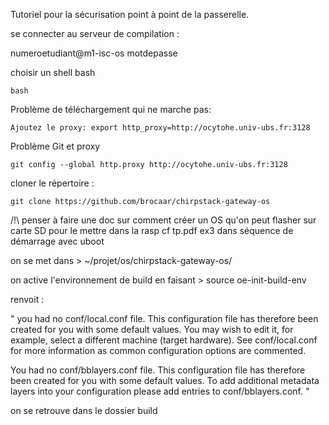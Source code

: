 Tutoriel pour la sécurisation point à point de la passerelle.



se connecter au serveur de compilation : 

numeroetudiant@m1-isc-os
motdepasse

choisir un shell bash

    bash

Problème de téléchargement qui ne marche pas:

    Ajoutez le proxy: export http_proxy=http://ocytohe.univ-ubs.fr:3128

Problème Git et proxy

    git config --global http.proxy http://ocytohe.univ-ubs.fr:3128

cloner le répertoire : 

    git clone https://github.com/brocaar/chirpstack-gateway-os


/!\ penser à faire une doc sur comment créer un OS qu'on peut flasher sur carte SD pour le mettre dans la rasp
cf tp.pdf ex3 dans séquence de démarrage avec uboot

on se met dans > ~/projet/os/chirpstack-gateway-os/

on active l'environnement de build en faisant > source oe-init-build-env

renvoit : 

"
you had no conf/local.conf file. This configuration file has therefore been created for you with some default values.
You may wish to edit it, for example, select a different machine (target hardware). See conf/local.conf for more information as common configuration options are commented.

You had no conf/bblayers.conf file. This configuration file has therefore been created for you with some default values. 
To add additional metadata layers into your configuration please add entries to conf/bblayers.conf.
"

on se retrouve dans le dossier build

